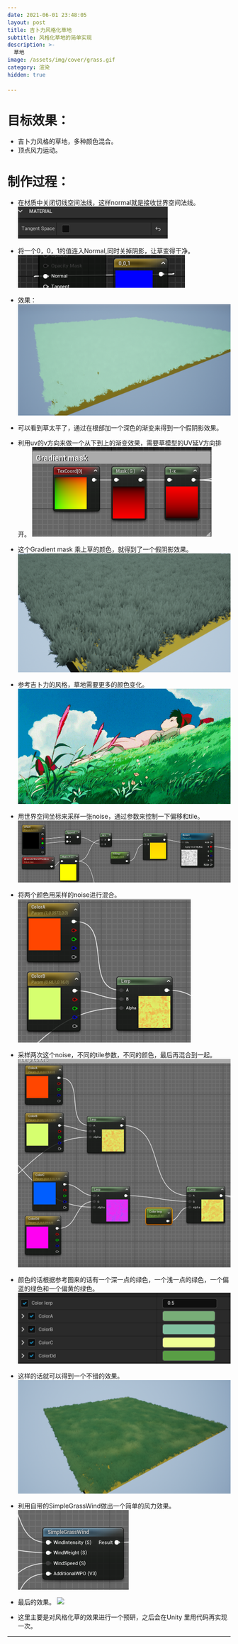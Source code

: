 ```yaml
---
date: 2021-06-01 23:48:05
layout: post
title: 吉卜力风格化草地
subtitle: 风格化草地的简单实现
description: >-
  草地
image: /assets/img/cover/grass.gif
category: 渲染
hidden: true

---
```

# 目标效果：
- 吉卜力风格的草地，多种颜色混合。
- 顶点风力运动。

# 制作过程：
- 在材质中关闭切线空间法线，这样normal就是接收世界空间法线。
![](/assets/img/grass-ue/1.png)
- 将一个0，0，1的值连入Normal,同时关掉阴影，让草变得干净。
![](/assets/img/grass-ue/2.png)
- 效果：
![](/assets/img/grass-ue/3.png)
- 可以看到草太平了，通过在根部加一个深色的渐变来得到一个假阴影效果。
- 利用uv的v方向来做一个从下到上的渐变效果，需要草模型的UV延V方向排开。
![](/assets/img/grass-ue/4.png)
- 这个Gradient mask 乘上草的颜色，就得到了一个假阴影效果。
![](/assets/img/grass-ue/5.png)

- 参考吉卜力的风格，草地需要更多的颜色变化。
![](/assets/img/grass-ue/6.png)

- 用世界空间坐标来采样一张noise，通过参数来控制一下偏移和tile。
![](/assets/img/grass-ue/7.png)
- 将两个颜色用采样的noise进行混合。
![](/assets/img/grass-ue/8.png)
- 采样两次这个noise，不同的tile参数，不同的颜色，最后再混合到一起。
![](/assets/img/grass-ue/9.png)

- 颜色的话根据参考图来的话有一个深一点的绿色，一个浅一点的绿色，一个偏蓝的绿色和一个偏黄的绿色。
![](/assets/img/grass-ue/10.png)
- 这样的话就可以得到一个不错的效果。
![](/assets/img/grass-ue/11.png)

- 利用自带的SimpleGrassWind做出一个简单的风力效果。
![](/assets/img/grass-ue/12.png)

- 最后的效果。
![](/assets/img/grass-ue/13.gif)

- 这里主要是对风格化草的效果进行一个预研，之后会在Unity 里用代码再实现一次。



---